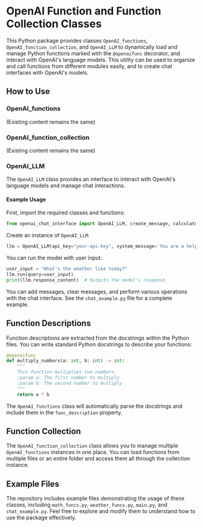 
# OpenAI Function and Function Collection Classes

This Python package provides classes `OpenAI_functions`, `OpenAI_function_collection`, and `OpenAI_LLM` to dynamically load and manage Python functions marked with the `@openaifunc` decorator, and interact with OpenAI's language models. This utility can be used to organize and call functions from different modules easily, and to create chat interfaces with OpenAI's models.

## How to Use

### OpenAI_functions

(Existing content remains the same)

### OpenAI_function_collection

(Existing content remains the same)

### OpenAI_LLM

The `OpenAI_LLM` class provides an interface to interact with OpenAI's language models and manage chat interactions.

#### Example Usage

First, import the required classes and functions:

```python
from openai_chat_interface import OpenAI_LLM, create_message, calculate_cost
```

Create an instance of `OpenAI_LLM`:

```python
llm = OpenAI_LLM(api_key="your-api-key", system_message='You are a helpful assistant. Answer the user query')
```

You can run the model with user input:

```python
user_input = "What's the weather like today?"
llm.run(query=user_input)
print(llm.response_content)  # Outputs the model's response
```

You can add messages, clear messages, and perform various operations with the chat interface. See the `chat_example.py` file for a complete example.

## Function Descriptions

Function descriptions are extracted from the docstrings within the Python files. You can write standard Python docstrings to describe your functions:

```python
@openaifunc
def multiply_numbers(a: int, b: int) -> int:
    """
    This function multiplies two numbers.
    :param a: The first number to multiply
    :param b: The second number to multiply
    """
    return a * b
```

The `OpenAI_functions` class will automatically parse the docstrings and include them in the `func_description` property.

## Function Collection

The `OpenAI_function_collection` class allows you to manage multiple `OpenAI_functions` instances in one place. You can load functions from multiple files or an entire folder and access them all through the collection instance.

## Example Files

The repository includes example files demonstrating the usage of these classes, including `math_funcs.py`, `weather_funcs.py`, `main.py`, and `chat_example.py`. Feel free to explore and modify them to understand how to use the package effectively.
